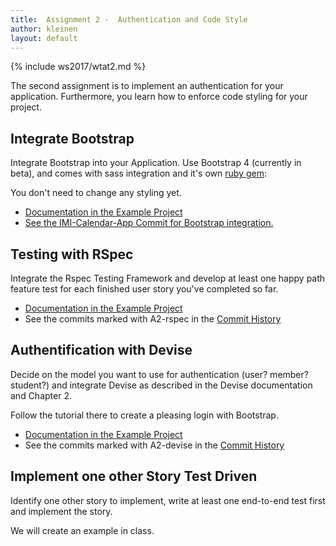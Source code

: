 ```yaml
---
title:  Assignment 2 -  Authentication and Code Style
author: kleinen
layout: default
---
```

{% include ws2017/wtat2.md %}


The second assignment is to implement an authentication for your application.
Furthermore, you learn how to enforce code styling for your project.

## Integrate Bootstrap

Integrate Bootstrap into your Application. Use Bootstrap 4 (currently in beta),
and comes with sass integration and it's own [ruby gem](https://github.com/twbs/bootstrap-rubygem/blob/master/README.md):

You don't need to change any styling yet.

* [Documentation in the Example Project](https://github.com/htw-imi-wtat2/IMICalendar/blob/master/doc/bootstrap.md)
* [See the IMI-Calendar-App Commit for Bootstrap integration.](https://github.com/htw-imi-wtat2/IMICalendar/commit/c56aae2c90cfc6fb3710d8bc38d9310d18135629)

## Testing with RSpec

Integrate the Rspec Testing Framework and develop at least one happy path feature
test for each finished user story you've completed so far.

* [Documentation in the Example Project](https://github.com/htw-imi-wtat2/IMICalendar/blob/master/doc/rspec.md)
* See the commits marked with A2-rspec in the [Commit History](https://github.com/htw-imi-wtat2/IMICalendar/commits/master)

## Authentification with Devise

Decide on the model you want to use for authentication (user? member? student?)
and integrate Devise as described in the Devise documentation and Chapter 2.

Follow the tutorial there to create a pleasing login
with Bootstrap.

* [Documentation in the Example Project](https://github.com/htw-imi-wtat2/IMICalendar/blob/master/doc/devise.md)
* See the commits marked with A2-devise in the [Commit History](https://github.com/htw-imi-wtat2/IMICalendar/commits/master)


## Implement one other Story Test Driven

Identify one other story to implement, write at least one end-to-end test
first and implement the story.

We will create an example in class.

